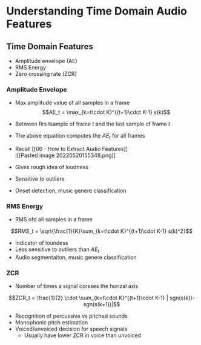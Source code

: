 # Understanding Time Domain Audio Features

## Time Domain Features
- Amplitude envelope (AE)
- RMS Energy 
- Zero crossing rate (ZCR)

### Amplitude Envelope
- Max amplitude value of all samples in a frame
$$AE_t = \max_{k=t\cdot K}^{(t+1)\cdot K-1} s(k)$$
- Between firs tsample of frame $t$ and the last sample of frame $t$
- The above equation computes the $AE_t$ for all frames
- Recall [[06 - How to Extract Audio Features]]  
![[Pasted image 20220520155348.png]]

- Gives rough idea of loudness
- Sensitive to outliers
- Onset detection, music genere classification

### RMS Energy
- RMS ofd all samples in a frame

$$RMS_t = \sqrt{\frac{1}{K}\sum_{k=t\cdot K}^{(t+1)\cdot K-1} s(k)^2}$$
- Indicator of loundess
- Less sensitive to outliers than $AE_t$
- Audio segmentaiton, music genere classification


### ZCR
- Number of times a signal corsses the horizal axis

$$ZCR_t = \frac{1}{2} \cdot \sum_{k=t\cdot K}^{(t+1)\cdot K-1}  | sgn(s(k))-sgn(s(k+1))|$$
- Recognition of percussive vs pitched sounds
- Monophonic pitch estimation
- Voiced/unvoiced decision for speech signals
	- Usually have lower ZCR in voice than unvoiced